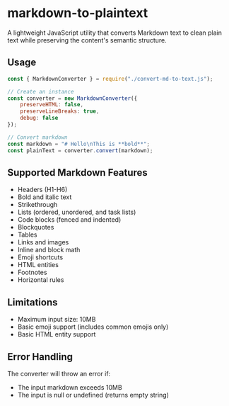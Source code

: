 # markdown-to-plaintext
A lightweight JavaScript utility that converts Markdown text to clean plain text while preserving the content's semantic structure.

## Usage
```js
const { MarkdownConverter } = require("./convert-md-to-text.js");

// Create an instance
const converter = new MarkdownConverter({
    preserveHTML: false,
    preserveLineBreaks: true,
    debug: false
});

// Convert markdown
const markdown = "# Hello\nThis is **bold**";
const plainText = converter.convert(markdown);
```


## Supported Markdown Features

- Headers (H1-H6)
- Bold and italic text
- Strikethrough
- Lists (ordered, unordered, and task lists)
- Code blocks (fenced and indented)
- Blockquotes
- Tables
- Links and images
- Inline and block math
- Emoji shortcuts
- HTML entities
- Footnotes
- Horizontal rules

## Limitations

- Maximum input size: 10MB
- Basic emoji support (includes common emojis only)
- Basic HTML entity support

## Error Handling

The converter will throw an error if:
- The input markdown exceeds 10MB
- The input is null or undefined (returns empty string)


